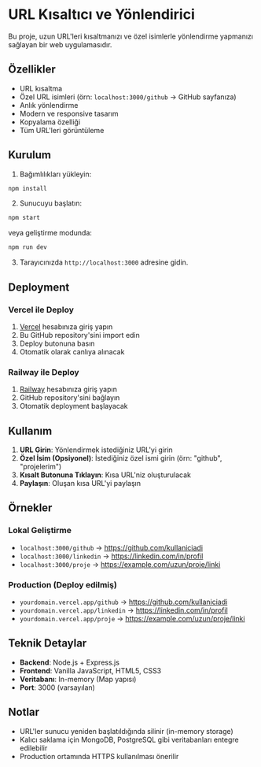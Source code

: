 # URL Kısaltıcı ve Yönlendirici

Bu proje, uzun URL'leri kısaltmanızı ve özel isimlerle yönlendirme yapmanızı sağlayan bir web uygulamasıdır.

## Özellikler

-  URL kısaltma
-  Özel URL isimleri (örn: `localhost:3000/github` → GitHub sayfanıza)
-  Anlık yönlendirme
-  Modern ve responsive tasarım
-  Kopyalama özelliği
-  Tüm URL'leri görüntüleme

## Kurulum

1. Bağımlılıkları yükleyin:
```bash
npm install
```

2. Sunucuyu başlatın:
```bash
npm start
```

veya geliştirme modunda:
```bash
npm run dev
```

3. Tarayıcınızda `http://localhost:3000` adresine gidin.

## Deployment

### Vercel ile Deploy
1. [Vercel](https://vercel.com) hesabınıza giriş yapın
2. Bu GitHub repository'sini import edin
3. Deploy butonuna basın
4. Otomatik olarak canlıya alınacak

### Railway ile Deploy
1. [Railway](https://railway.app) hesabınıza giriş yapın
2. GitHub repository'sini bağlayın
3. Otomatik deployment başlayacak

## Kullanım

1. **URL Girin**: Yönlendirmek istediğiniz URL'yi girin
2. **Özel İsim (Opsiyonel)**: İstediğiniz özel ismi girin (örn: "github", "projelerim")
3. **Kısalt Butonuna Tıklayın**: Kısa URL'niz oluşturulacak
4. **Paylaşın**: Oluşan kısa URL'yi paylaşın

## Örnekler

### Lokal Geliştirme
- `localhost:3000/github` → https://github.com/kullaniciadi
- `localhost:3000/linkedin` → https://linkedin.com/in/profil
- `localhost:3000/proje` → https://example.com/uzun/proje/linki

### Production (Deploy edilmiş)
- `yourdomain.vercel.app/github` → https://github.com/kullaniciadi
- `yourdomain.vercel.app/linkedin` → https://linkedin.com/in/profil
- `yourdomain.vercel.app/proje` → https://example.com/uzun/proje/linki

## Teknik Detaylar

- **Backend**: Node.js + Express.js
- **Frontend**: Vanilla JavaScript, HTML5, CSS3
- **Veritabanı**: In-memory (Map yapısı)
- **Port**: 3000 (varsayılan)

## Notlar

- URL'ler sunucu yeniden başlatıldığında silinir (in-memory storage)
- Kalıcı saklama için MongoDB, PostgreSQL gibi veritabanları entegre edilebilir
- Production ortamında HTTPS kullanılması önerilir 
